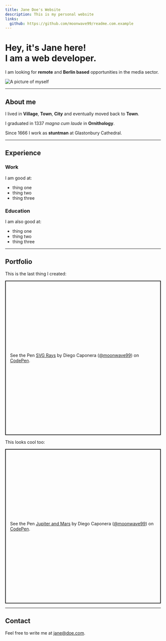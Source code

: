 ```yaml
---
title: Jane Doe's Website
description: This is my personal website
links:
  github: https://github.com/moonwave99/readme.com.example
---
```


# Hey, it's Jane here! <br> I am a web developer.

I am looking for **remote** and **Berlin based** opportunities in the media sector.

![A picture of myself](./jane-doe.jpg)

---

## About me

I lived in **Village**, **Town**, **City** and eventually moved back to **Town**.

I graduated in 1337 _magna cum laude_ in **Ornithology**.

Since 1666 I work as **stuntman** at Glastonbury Cathedral.

---

## Experience

### Work

I am good at:

- thing one
- thing two
- thing three

### Education

I am also good at:

- thing one
- thing two
- thing three

---

## Portfolio

This is the last thing I created:

<p class="codepen" data-height="500" data-default-tab="result" data-slug-hash="YzGPJxr" data-user="moonwave99" style="height: 500px; box-sizing: border-box; display: flex; align-items: center; justify-content: center; border: 2px solid; margin: 1em 0; padding: 1em;">
  <span>See the Pen <a href="https://codepen.io/moonwave99/pen/YzGPJxr">
  SVG Rays</a> by Diego Caponera (<a href="https://codepen.io/moonwave99">@moonwave99</a>)
  on <a href="https://codepen.io">CodePen</a>.</span>
</p>
<script async src="https://cpwebassets.codepen.io/assets/embed/ei.js"></script>

This looks cool too:

<p class="codepen" data-height="500" data-default-tab="result" data-slug-hash="oNyQRRJ" data-user="moonwave99" style="height: 500px; box-sizing: border-box; display: flex; align-items: center; justify-content: center; border: 2px solid; margin: 1em 0; padding: 1em;">
  <span>See the Pen <a href="https://codepen.io/moonwave99/pen/oNyQRRJ">
  Jupiter and Mars</a> by Diego Caponera (<a href="https://codepen.io/moonwave99">@moonwave99</a>)
  on <a href="https://codepen.io">CodePen</a>.</span>
</p>
<script async src="https://cpwebassets.codepen.io/assets/embed/ei.js"></script>

---

## Contact

Feel free to write me at jane@doe.com.
